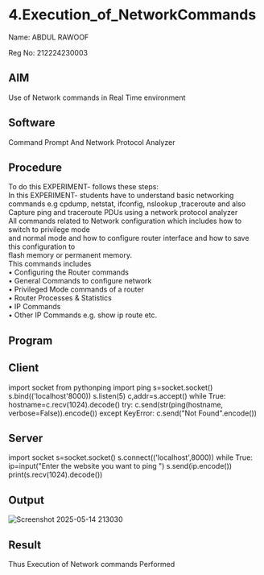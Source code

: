 # 4.Execution_of_NetworkCommands

Name: ABDUL RAWOOF

Reg No: 212224230003
## AIM 
Use of Network commands in Real Time environment
## Software 
Command Prompt And Network Protocol Analyzer
## Procedure
To do this EXPERIMENT- follows these steps:
<BR>
In this EXPERIMENT- students have to understand basic networking commands e.g cpdump, netstat, ifconfig, nslookup ,traceroute and also Capture ping and traceroute PDUs using a network protocol analyzer 
<BR>
All commands related to Network configuration which includes how to switch to privilege mode
<BR>
and normal mode and how to configure router interface and how to save this configuration to
<BR>
flash memory or permanent memory.
<BR>
This commands includes
<BR>
• Configuring the Router commands
<BR>
• General Commands to configure network
<BR>
• Privileged Mode commands of a router 
<BR>
• Router Processes & Statistics
<BR>
• IP Commands
<BR>
• Other IP Commands e.g. show ip route etc.
<BR>

## Program
## Client

import socket
from pythonping import ping
s=socket.socket()
s.bind(('localhost'8000))
s.listen(5)
c,addr=s.accept()
while True:
   hostname=c.recv(1024).decode()
   try:
      c.send(str(ping(hostname, verbose=False)).encode())
   except KeyError:
      c.send("Not Found".encode())

## Server

import socket
s=socket.socket()
s.connect(('localhost',8000))
while True:
   ip=input("Enter the website you want to ping ")
   s.send(ip.encode())
   print(s.recv(1024).decode())


## Output
![Screenshot 2025-05-14 213030](https://github.com/user-attachments/assets/c94ee4ad-d5f2-4e5b-9f14-fbf2d5ba1b5b)


## Result
Thus Execution of Network commands Performed
